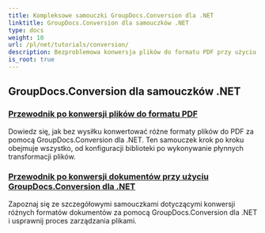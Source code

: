 ```yaml
---
title: Kompleksowe samouczki GroupDocs.Conversion dla .NET
linktitle: GroupDocs.Conversion dla samouczków .NET
type: docs
weight: 10
url: /pl/net/tutorials/conversion/
description: Bezproblemowa konwersja plików do formatu PDF przy użyciu GroupDocs.Conversion dla .NET. Usprawnij zarządzanie dokumentami dzięki konfigurowalnym opcjom.
is_root: true
---
```


## GroupDocs.Conversion dla samouczków .NET
### [Przewodnik po konwersji plików do formatu PDF](./guide-to-file-conversion-to-pdf/)
Dowiedz się, jak bez wysiłku konwertować różne formaty plików do PDF za pomocą GroupDocs.Conversion dla .NET. Ten samouczek krok po kroku obejmuje wszystko, od konfiguracji biblioteki po wykonywanie płynnych transformacji plików.
### [Przewodnik po konwersji dokumentów przy użyciu GroupDocs.Conversion dla .NET](./guide-to-document-conversion/)
Zapoznaj się ze szczegółowymi samouczkami dotyczącymi konwersji różnych formatów dokumentów za pomocą GroupDocs.Conversion dla .NET i usprawnij proces zarządzania plikami.